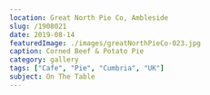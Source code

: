 ```yaml
---
location: Great North Pie Co, Ambleside
slug: /1908021
date: 2019-08-14
featuredImage: ./images/greatNorthPieCo-023.jpg
caption: Corned Beef & Potato Pie
category: gallery
tags: ["Cafe", "Pie", "Cumbria", "UK"]
subject: On The Table
---
```


